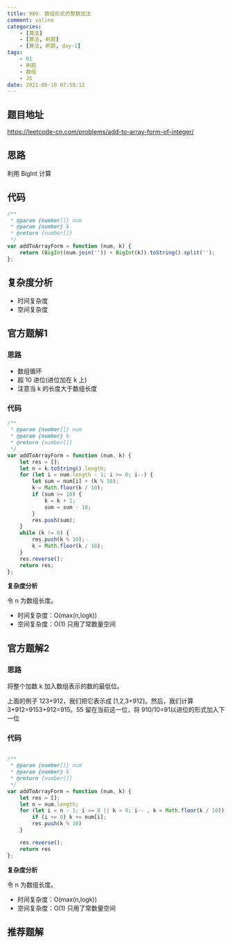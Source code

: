 ```yaml
---
title: 989. 数组形式的整数加法
comment: valine
categories:
    - [算法]
    - [算法, 刷题]
    - [算法, 刷题, day-1]
tags:
    - 91
    - 刷题
    - 数组
    - JS
date: 2021-05-10 07:59:12
---
```


## 题目地址

https://leetcode-cn.com/problems/add-to-array-form-of-integer/

## 思路

利用 BigInt 计算

## 代码

```js
/**
 * @param {number[]} num
 * @param {number} k
 * @return {number[]}
 */
var addToArrayForm = function (num, k) {
    return (BigInt(num.join('')) + BigInt(k)).toString().split('');
};
```

## 复杂度分析

-   时间复杂度
-   空间复杂度

## 官方题解1

### 思路

-   数组循环
-   超 10 进位(进位加在 k 上)
-   注意当 k 的长度大于数组长度

### 代码

```javascript
/**
 * @param {number[]} num
 * @param {number} k
 * @return {number[]}
 */
var addToArrayForm = function (num, k) {
    let res = [];
    let n = k.toString().length;
    for (let i = num.length - 1; i >= 0; i--) {
        let sum = num[i] + (k % 10);
        k = Math.floor(k / 10);
        if (sum >= 10) {
            k = k + 1;
            sum = sum - 10;
        }
        res.push(sum);
    }
    while (k != 0) {
        res.push(k % 10);
        k = Math.floor(k / 10);
    }
    res.reverse();
    return res;
};
```

**复杂度分析**

令 n 为数组长度。

-   时间复杂度：O(max(n,logk))
-   空间复杂度：O(1) 只用了常数量空间

## 官方题解2
### 思路
将整个加数 k 加入数组表示的数的最低位。

上面的例子 123+912，我们把它表示成 [1,2,3+912]。然后，我们计算 3+912=9153+912=915。55 留在当前这一位，将 910/10=91以进位的形式加入下一位
### 代码

```javascript

/**
 * @param {number[]} num
 * @param {number} k
 * @return {number[]}
 */
var addToArrayForm = function (num, k) {
    let res = [];
    let n = num.length;
    for (let i = n - 1; i >= 0 || k > 0; i-- , k = Math.floor(k / 10)) {
        if (i >= 0) k += num[i];
        res.push(k % 10)
    }

    res.reverse();
    return res
};

```


**复杂度分析**

令 n 为数组长度。
-   时间复杂度：O(max(n,logk))
-   空间复杂度：O(1) 只用了常数量空间

## 推荐题解
